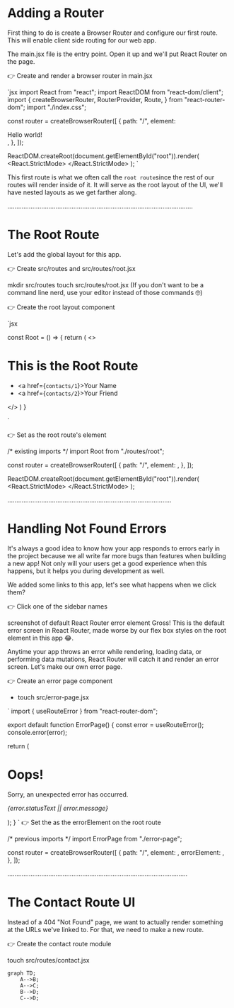 # Adding a Router

First thing to do is create a Browser Router and configure our first route. This will enable client side routing for our web app.

The main.jsx file is the entry point. Open it up and we'll put React Router on the page.

👉 Create and render a browser router in main.jsx

`jsx
import React from "react";
import ReactDOM from "react-dom/client";
import {
  createBrowserRouter,
  RouterProvider,
  Route,
} from "react-router-dom";
import "./index.css";

const router = createBrowserRouter([
  {
    path: "/",
    element: <div>Hello world!</div>,
  },
]);

ReactDOM.createRoot(document.getElementById("root")).render(
  <React.StrictMode>
    <RouterProvider router={router} />
  </React.StrictMode>
);
`

This first route is what we often call the `root route`since the rest of our routes will render inside of it. It will serve as the root layout of the UI, we'll have nested layouts as we get farther along.




........................................................................................................
# The Root Route
Let's add the global layout for this app.

👉 Create src/routes and src/routes/root.jsx

mkdir src/routes
touch src/routes/root.jsx
(If you don't want to be a command line nerd, use your editor instead of those commands 🤓)

👉 Create the root layout component

`jsx

const Root = () => {
    return (
        <>
            <h1>This is the Root Route</h1>
            <ul>
            <li>
              <a href={`contacts/1`}>Your Name</a>
            </li>
            <li>
              <a href={`contacts/2`}>Your Friend</a>
            </li>
          </ul>
        </>
    )
}

`

👉 Set <Root> as the root route's element

/* existing imports */
import Root from "./routes/root";

const router = createBrowserRouter([
  {
    path: "/",
    element: <Root />,
  },
]);

ReactDOM.createRoot(document.getElementById("root")).render(
  <React.StrictMode>
    <RouterProvider router={router} />
  </React.StrictMode>
);




............................................................................................
# Handling Not Found Errors
It's always a good idea to know how your app responds to errors early in the project because we all write far more bugs than features when building a new app! Not only will your users get a good experience when this happens, but it helps you during development as well.

We added some links to this app, let's see what happens when we click them?

👉 Click one of the sidebar names

screenshot of default React Router error element
Gross! This is the default error screen in React Router, made worse by our flex box styles on the root element in this app 😂.

Anytime your app throws an error while rendering, loading data, or performing data mutations, React Router will catch it and render an error screen. Let's make our own error page.

👉 Create an error page component

* touch src/error-page.jsx

`
import { useRouteError } from "react-router-dom";

export default function ErrorPage() {
  const error = useRouteError();
  console.error(error);

  return (
    <div id="error-page">
      <h1>Oops!</h1>
      <p>Sorry, an unexpected error has occurred.</p>
      <p>
        <i>{error.statusText || error.message}</i>
      </p>
    </div>
  );
}
`
👉 Set the <ErrorPage> as the errorElement on the root route

/* previous imports */
import ErrorPage from "./error-page";

const router = createBrowserRouter([
  {
    path: "/",
    element: <Root />,
    errorElement: <ErrorPage />,
  },
]);



.....................................................................................................
# The Contact Route UI
Instead of a 404 "Not Found" page, we want to actually render something at the URLs we've linked to. For that, we need to make a new route.

👉 Create the contact route module

touch src/routes/contact.jsx











```mermaid
graph TD;
    A-->B;
    A-->C;
    B-->D;
    C-->D;
```


